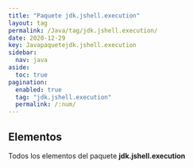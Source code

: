 ```yaml
---
title: "Paquete jdk.jshell.execution"
layout: tag
permalink: /Java/tag/jdk.jshell.execution/
date: 2020-12-29
key: Javapaquetejdk.jshell.execution
sidebar: 
  nav: java
aside: 
  toc: true
pagination: 
  enabled: true
  tag: "jdk.jshell.execution"
  permalink: /:num/
---
```


<h2>Elementos</h2>
Todos los elementos del paquete <strong>jdk.jshell.execution</strong>
